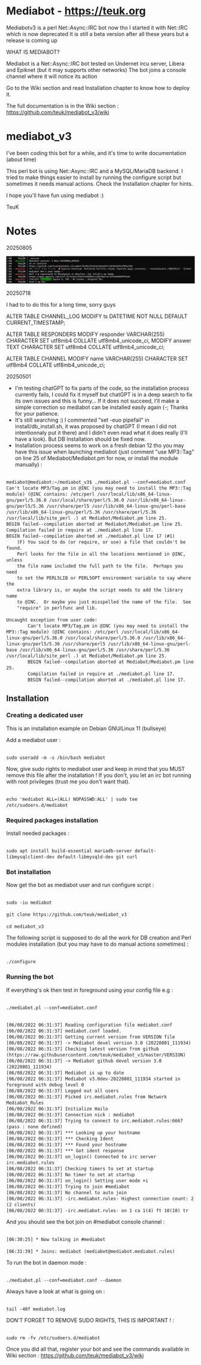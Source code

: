 # Mediabot - https://teuk.org

  Mediabotv3 is a perl Net::Async::IRC bot now tho I started it with Net::IRC which is now deprecated
  It is still a beta version after all these years but a release is coming up

WHAT IS MEDIABOT?

  Mediabot is a Net::Async::IRC bot tested on Undernet ircu server, Libera and Epiknet (but it may supports other networks)
  The bot joins a console channel where it will notice its action
  
  Go to the Wiki section and read Installation chapter to know how to deploy it.
  
  The full documentation is in the Wiki section : https://github.com/teuk/mediabot_v3/wiki

# mediabot_v3

I've been coding this bot for a while, and it's time to write documentation (about time)

This perl bot is using Net::Async::IRC and a MySQL/MariaDB backend. I tried to make things easier to install by running the configure script but sometimes it needs manual actions. Check the Installation chapter for hints.

I hope you'll have fun using mediabot :)

TeuK

# Notes
20250805

![Spotify demo in Mediabot](docs/img/spotify_rockz_29250805.jpg?raw=true)


20250718

I had to to do this for a long time, sorry guys

ALTER TABLE CHANNEL_LOG
  MODIFY ts DATETIME NOT NULL DEFAULT CURRENT_TIMESTAMP;

ALTER TABLE RESPONDERS
  MODIFY responder VARCHAR(255)
    CHARACTER SET utf8mb4 COLLATE utf8mb4_unicode_ci,
  MODIFY answer TEXT
    CHARACTER SET utf8mb4 COLLATE utf8mb4_unicode_ci;

ALTER TABLE CHANNEL
  MODIFY name VARCHAR(255)
    CHARACTER SET utf8mb4 COLLATE utf8mb4_unicode_ci;


20250501

- I'm testing chatGPT to fix parts of the code, so the installation process currently fails, I could fix it myself but chatGPT is in a deep search to fix its own issues and this is funny... If it does not succeed, I'll make a simple correction so mediabot can be installed easily again (-; Thanks for your patience.
- It's still searching :) I commented "set -euo pipefail" in install/db_install.sh, it was proposed by chatGPT (I mean I did not intentionnaly put it there) and I didn't even read what it does really (I'll have a look). But DB Installation should be fixed now.
- Installation process seems to work on a fresh debian 12 tho you may have this issue when launching mediabot (just comment "use MP3::Tag" on line 25 of Mediabot/Mediabot.pm for now, or install the module manually) :

```

mediabot@mediabot:~/mediabot_v3$ ./mediabot.pl --conf=mediabot.conf
Can't locate MP3/Tag.pm in @INC (you may need to install the MP3::Tag module) (@INC contains: /etc/perl /usr/local/lib/x86_64-linux-gnu/perl/5.36.0 /usr/local/share/perl/5.36.0 /usr/lib/x86_64-linux-gnu/perl5/5.36 /usr/share/perl5 /usr/lib/x86_64-linux-gnu/perl-base /usr/lib/x86_64-linux-gnu/perl/5.36 /usr/share/perl/5.36 /usr/local/lib/site_perl .) at Mediabot/Mediabot.pm line 25.
BEGIN failed--compilation aborted at Mediabot/Mediabot.pm line 25.
Compilation failed in require at ./mediabot.pl line 17.
BEGIN failed--compilation aborted at ./mediabot.pl line 17 (#1)
    (F) You said to do (or require, or use) a file that couldn't be found.
    Perl looks for the file in all the locations mentioned in @INC, unless
    the file name included the full path to the file.  Perhaps you need
    to set the PERL5LIB or PERL5OPT environment variable to say where the
    extra library is, or maybe the script needs to add the library name
    to @INC.  Or maybe you just misspelled the name of the file.  See
    "require" in perlfunc and lib.

Uncaught exception from user code:
        Can't locate MP3/Tag.pm in @INC (you may need to install the MP3::Tag module) (@INC contains: /etc/perl /usr/local/lib/x86_64-linux-gnu/perl/5.36.0 /usr/local/share/perl/5.36.0 /usr/lib/x86_64-linux-gnu/perl5/5.36 /usr/share/perl5 /usr/lib/x86_64-linux-gnu/perl-base /usr/lib/x86_64-linux-gnu/perl/5.36 /usr/share/perl/5.36 /usr/local/lib/site_perl .) at Mediabot/Mediabot.pm line 25.
        BEGIN failed--compilation aborted at Mediabot/Mediabot.pm line 25.
        Compilation failed in require at ./mediabot.pl line 17.
        BEGIN failed--compilation aborted at ./mediabot.pl line 17.

```


## Installation

### Creating a dedicated user

This is an installation example on Debian GNU/Linux 11 (bullseye)

Add a mediabot user :

```

sudo useradd -m -s /bin/bash mediabot

```

Now, give sudo rights to mediabot user and keep in mind that you MUST remove this file after the installation !
If you don't, you let an irc bot running with root privileges (trust me you don't want that).

```

echo 'mediabot ALL=(ALL) NOPASSWD:ALL' | sudo tee /etc/sudoers.d/mediabot

```


### Required packages installation

Install needed packages :

```

sudo apt install build-essential mariadb-server default-libmysqlclient-dev default-libmysqld-dev git curl

```

### Bot installation

Now get the bot as mediabot user and run configure script :

```

sudo -iu mediabot

git clone https://github.com/teuk/mediabot_v3

cd mediabot_v3

```

The following script is supposed to do all the work for DB creation and Perl modules installation (but you may have to do manual actions sometimes) :

```

./configure

```

### Running the bot

If everything's ok then test in foreground using your config file e.g :

```

./mediabot.pl --conf=mediabot.conf

```
```

[06/08/2022 06:31:37] Reading configuration file mediabot.conf
[06/08/2022 06:31:37] mediabot.conf loaded.
[06/08/2022 06:31:37] Getting current version from VERSION file
[06/08/2022 06:31:37] -> Mediabot devel version 3.0 (20220801_111934)
[06/08/2022 06:31:37] Checking latest version from github (https://raw.githubusercontent.com/teuk/mediabot_v3/master/VERSION)
[06/08/2022 06:31:37] -> Mediabot github devel version 3.0 (20220801_111934)
[06/08/2022 06:31:37] Mediabot is up to date
[06/08/2022 06:31:37] Mediabot v3.0dev-20220801_111934 started in foreground with debug level 0
[06/08/2022 06:31:37] Logged out all users
[06/08/2022 06:31:37] Picked irc.mediabot.rules from Network Mediabot_Rules
[06/08/2022 06:31:37] Initialize Hailo
[06/08/2022 06:31:37] Connection nick : mediabot
[06/08/2022 06:31:37] Trying to connect to irc.mediabot.rules:6667 (pass : none defined)
[06/08/2022 06:31:37] *** Looking up your hostname
[06/08/2022 06:31:37] *** Checking Ident
[06/08/2022 06:31:37] *** Found your hostname
[06/08/2022 06:31:37] *** Got ident response
[06/08/2022 06:31:37] on_login() Connected to irc server irc.mediabot.rules
[06/08/2022 06:31:37] Checking timers to set at startup
[06/08/2022 06:31:37] No timer to set at startup
[06/08/2022 06:31:37] on_login() Setting user mode +i
[06/08/2022 06:31:37] Trying to join #mediabot
[06/08/2022 06:31:37] No channel to auto join
[06/08/2022 06:31:37] -irc.mediabot.rules- Highest connection count: 2 (2 clients)
[06/08/2022 06:31:37] -irc.mediabot.rules- on 1 ca 1(4) ft 10(10) tr

```

And you should see the bot join on #mediabot console channel :

```

[06:30:25] * Now talking in #mediabot

[06:31:39] * Joins: mediabot (mediabot@mediabot.mediabot.rules)

```

To run the bot in daemon mode :

```

./mediabot.pl --conf=mediabot.conf --daemon

```

Always have a look at what is going on :

```

tail -40f mediabot.log

```

DON'T FORGET TO REMOVE SUDO RIGHTS, THIS IS IMPORTANT ! :

```

sudo rm -fv /etc/sudoers.d/mediabot

```

Once you did all that, register your bot and see the commands available in Wiki section : https://github.com/teuk/mediabot_v3/wiki

